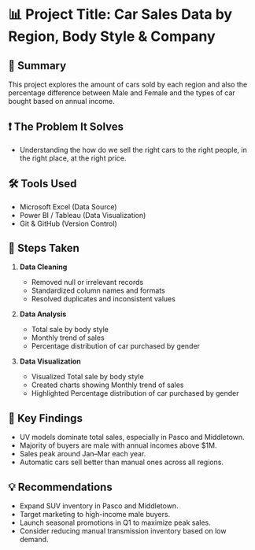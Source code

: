 # 📊 Project Title: Car Sales Data by Region, Body Style & Company

## 📝 Summary
This project explores the amount of cars sold by each region and also the percentage difference between Male and Female and the types of car bought based on annual income.

## ❗ The Problem It Solves
- Understanding the how do we sell the right cars to the right people, in the right place, at the right price.

## 🛠️ Tools Used
- Microsoft Excel (Data Source)
- Power BI / Tableau (Data Visualization)
- Git & GitHub (Version Control)

## 🔄 Steps Taken
1. **Data Cleaning**
   - Removed null or irrelevant records
   - Standardized column names and formats
   - Resolved duplicates and inconsistent values

2. **Data Analysis**
   - Total sale by body style
   - Monthly trend of sales
   - Percentage distribution of car purchased by gender

3. **Data Visualization**
   - Visualized Total sale by body style
   - Created charts showing Monthly trend of sales
   - Highlighted Percentage distribution of car purchased by gender

## 📌 Key Findings
  - UV models dominate total sales, especially in Pasco and Middletown.
  - Majority of buyers are male with annual incomes above $1M.
  - Sales peak around Jan–Mar each year.
  - Automatic cars sell better than manual ones across all regions.

## 💡 Recommendations
  - Expand SUV inventory in Pasco and Middletown.
  - Target marketing to high-income male buyers.
  - Launch seasonal promotions in Q1 to maximize peak sales.
  - Consider reducing manual transmission inventory based on low demand.

